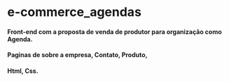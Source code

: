 # e-commerce_agendas
#### Front-end com a proposta de venda de produtor para organização como Agenda.
#### Paginas de sobre a empresa, Contato, Produto,
#### Html, Css.

